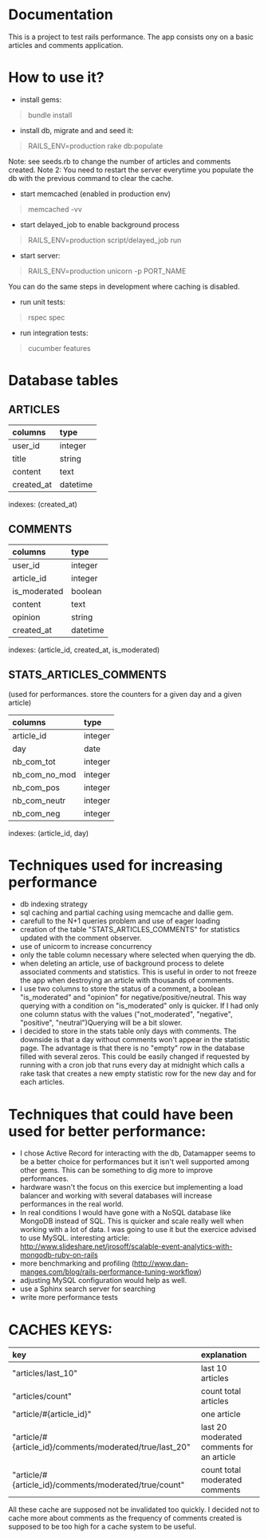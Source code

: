 Documentation
==============

This is a project to test rails performance. The app consists ony on a basic articles and comments application.


How to use it?
==============

- install gems:
> bundle install

- install db, migrate and and seed it:
> RAILS_ENV=production rake db:populate

Note: see seeds.rb to change the number of articles and comments created.
Note 2: You need to restart the server everytime you populate the db with the previous command to clear the cache.


- start memcached (enabled in production env)
> memcached -vv

- start delayed_job to enable background process
> RAILS_ENV=production script/delayed_job run



- start server:
> RAILS_ENV=production unicorn -p PORT_NAME


You can do the same steps in development where caching is disabled.


- run unit tests:
> rspec spec

- run integration tests:
> cucumber features


Database tables
==============

ARTICLES
-------
| columns     |  type    |
|:------------|:---------|
|user_id      | integer  |
|title        | string   |
|content      | text     |
|created_at   | datetime |

indexes:
(created_at)


COMMENTS
--------
| columns     |  type    |
|:------------|:---------|
|user_id      | integer  |
|article_id   | integer  |
|is_moderated | boolean  |
|content      | text     | (positifs, neutres, négatifs)
|opinion      | string   |
|created_at   | datetime |

indexes:
(article_id, created_at, is_moderated)


STATS_ARTICLES_COMMENTS
-----------------------
(used for performances. store the counters for a given day and a given article)

| columns     |  type    |
|:------------|:---------|
|article_id   | integer  |
|day          | date     |
|nb_com_tot   | integer  |
|nb_com_no_mod| integer  |
|nb_com_pos   | integer  |
|nb_com_neutr | integer  |
|nb_com_neg   | integer  |


indexes:
(article_id, day)


Techniques used for increasing performance
==========================================

- db indexing strategy
- sql caching and partial caching using memcache and dallie gem.
- carefull to the N+1 queries problem and use of eager loading
- creation of the table "STATS_ARTICLES_COMMENTS" for statistics updated with the comment observer.
- use of unicorm to increase concurrency
- only the table column necessary where selected when querying the db.
- when deleting an article, use of background process to delete associated comments and statistics. This is useful in order to not freeze the app when destroying an article with thousands of comments.
- I use two columns to store the status of a comment, a boolean "is_moderated" and "opinion" for negative/positive/neutral. This way querying with a condition on "is_moderated" only is quicker. If I had only one column status with the values ("not_moderated", "negative", "positive", "neutral")Querying will be a bit slower.
- I decided to store in the stats table only days with comments. The downside is that a day without comments won't appear in the statistic page. The advantage is that there is no "empty" row in the database filled with several zeros. This could be easily changed if requested by running with a cron job that runs every day at midnight which calls a rake task that creates a new empty statistic row for the new day and for each articles.

Techniques that could have been used for better performance:
===========================================================

- I chose Active Record for interacting with the db, Datamapper seems to be a better choice for performances but it isn't well supported among other gems. This can be something to dig more to improve performances.
- hardware wasn't the focus on this exercice but implementing a load balancer and working with several databases will increase performances in the real world.
- In real conditions I would have gone with a NoSQL database like MongoDB instead of SQL. This is quicker and scale really well when working with a lot of data. I was going to use it but the exercice advised to use MySQL. interesting article: http://www.slideshare.net/jrosoff/scalable-event-analytics-with-mongodb-ruby-on-rails
- more benchmarking and profiling (http://www.dan-manges.com/blog/rails-performance-tuning-workflow)
- adjusting MySQL configuration would help as well.
- use a Sphinx search server for searching
- write more performance tests




CACHES KEYS:
===========

| key                                                     |  explanation                                |
|:--------------------------------------------------------|:--------------------------------------------|
| "articles/last_10"                                      | last 10 articles                            |
| "articles/count"                                        | count total articles                        |
| "article/#{article_id}"                                 | one article                                 |
| "article/#{article_id}/comments/moderated/true/last_20" | last 20 moderated comments for an article   |
| "article/#{article_id}/comments/moderated/true/count"   | count total moderated comments              |


All these cache are supposed not be invalidated too quickly. I decided not to cache more about comments as the frequency of comments created is supposed to be too high for a cache system to be useful.




